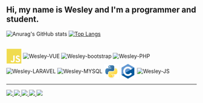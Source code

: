 ## Hi, my name is Wesley and I'm a programmer and student.
![Anurag's GitHub
stats](https://github-readme-stats.vercel.app/api?username=WesleyMAraujo&show_icons=true&theme=radical)
[![Top
Langs](https://github-readme-stats.vercel.app/api/top-langs/?username=WesleyMAraujo&show_icons=true&theme=radical&exclude_repo=github-readme-stats,anuraghazra.github.io)](https://github.com/anuraghazra/github-readme-stats)

<div style="display: inline_block"><br>
  <img align="center" alt="Wesley-JS" width="40" src="https://raw.githubusercontent.com/devicons/devicon/master/icons/javascript/javascript-plain.svg">
  <img align="center" alt="Wesley-VUE" width="40" src="https://logosdownload.com/logo/vue.js-logo-big.png">
  <img align="center" alt="Wesley-bootstrap" width="40" src="https://logospng.org/download/bootstrap/bootstrap-1024.png">
  <img align="center" alt="Wesley-PHP" width="40" src="https://cdn-icons-png.flaticon.com/512/5968/5968332.png">
  <img align="center" alt="Wesley-LARAVEL" width="40" src="https://logosdownload.com/logo/laravel-logo-1024.png">
  <img align="center" alt="Wesley-MYSQL" width="40" src="https://www.freepnglogos.com/uploads/logo-mysql-png/logo-mysql-mysql-logo-png-images-are-download-crazypng-21.png">
  <img align="center" alt="Wesley-Python" width="40" src="https://raw.githubusercontent.com/devicons/devicon/master/icons/python/python-original.svg">
  <img align="center" alt="Wesley-C" width="40" src="https://github.com/devicons/devicon/blob/master/icons/c/c-original.svg">
  <img align="center" alt="Wesley-JS" width="40" src="https://www.vectorlogo.zone/logos/graphql/graphql-icon.svg">
</div>
<hr>
<div>
    <a href="https://www.instagram.com/wesleymonteirodearaujo/" target="_blank">
      <img src="https://www.vectorlogo.zone/logos/instagram/instagram-tile.svg" height="28px">
    </a>
    <a href="mailto:wesleymonteirodearaujo@gmail.com" target="_blank">
      <img src="https://www.vectorlogo.zone/logos/gmail/gmail-tile.svg" height="28px">
    </a>
    <a href="https://www.instagram.com/wesleymonteirodearaujo/" target="_blank">
      <img src="https://www.vectorlogo.zone/logos/instagram/instagram-tile.svg" height="28px">
    </a>
    <a href="https://www.linkedin.com/in/wesley-monteiro-de-araujo-427a91230/" target="_blank">
      <img src="https://www.vectorlogo.zone/logos/linkedin/linkedin-tile.svg" height="28px">
    </a>
    <a href="https://gitlab.com/wesleymonteirodearaujo" target="_blank">
      <img src="https://www.vectorlogo.zone/logos/gitlab/gitlab-tile.svg" height="28px">
    </a>


  
</div>
